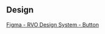 <!-- @license CC0-1.0 -->

<!-- markdownlint-disable first-line-h1 -->

## Design

[Figma - RVO Design System - Button](https://www.figma.com/file/NHV1JYxJ28vKZInSI9u200/?node-id=46%3A529)

